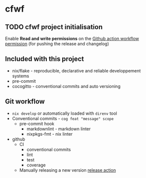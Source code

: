 # cfwf

## TODO cfwf project initialisation

Enable **Read and write permissions** on the [Github action workflow permission](
<https://github.com/badele/cfwf/settings/actions>)
(for pushing the release and changelog)

## Included with this project

- nix/flake - reproducible, declarative and reliable developpement systems
- pre-commit
- cocogitto - conventional commits and auto versioning

## Git workflow

- `nix develop` or automatically loaded with `direnv` tool
- Conventional commits - `cog feat "message" scope`
  - pre-commit hook
    - markdownlint - markdown linter
    - nixpkgs-fmt - nix linter
- github
  - CI
    - conventional commits
    - lint
    - test
    - coverage
  - Manually releasing a new version [release action](
<https://github.com/badele/cfwf/actions/workflows/Release.yml>)
